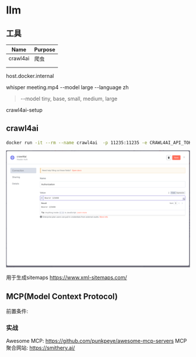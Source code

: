 # llm


## 工具

| Name     | Purpose |
| -------- | ------- |
| crawl4ai | 爬虫    |
|          |         |
|          |         |

host.docker.internal

whisper meeting.mp4 --model large --language zh

> --model tiny, base, small, medium, large

crawl4ai-setup



## crawl4ai 

```bash
docker run -it --rm --name crawl4ai  -p 11235:11235 -e CRAWL4AI_API_TOKEN=123456 unclecode/crawl4ai
```

![image-20250420205036648](../assets/images/image-20250420205036648.png)

用于生成sitemaps  https://www.xml-sitemaps.com/



## MCP(Model Context Protocol)

前置条件:


### 实战

Awesome MCP: https://github.com/punkpeye/awesome-mcp-servers
MCP 聚合网站: https://smithery.ai/

